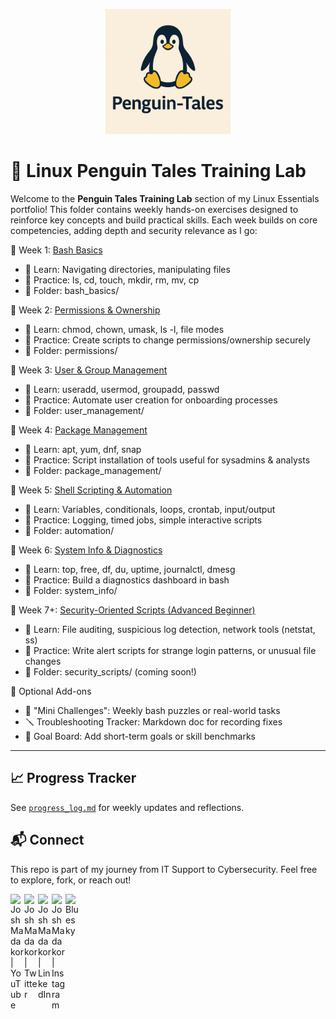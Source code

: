 <p align="center">
  <img src="https://github.com/CJA-Cyberhack24/Linux-Essential-Introduction/blob/main/Penguin-Tales.png?raw=true" alt="Penguin-Tales Logo" width="200"/>
</p>

# 🧪 Linux Penguin Tales Training Lab

Welcome to the **Penguin Tales Training Lab** section of my Linux Essentials portfolio! 
This folder contains weekly hands-on exercises designed to reinforce key concepts and build practical skills.
Each week builds on core competencies, adding depth and security relevance as I go:

🔹 Week 1: [Bash Basics](Training/bash_basics/README.md)
- 🔧 Learn: Navigating directories, manipulating files
- 📝 Practice: ls, cd, touch, mkdir, rm, mv, cp
- 📁 Folder: bash_basics/

🔹 Week 2: [Permissions & Ownership](Training/permissions/README.md)
- 🔧 Learn: chmod, chown, umask, ls -l, file modes
- 📝 Practice: Create scripts to change permissions/ownership securely
- 📁 Folder: permissions/

🔹 Week 3: [User & Group Management](Training/user_management/README.md)
- 🔧 Learn: useradd, usermod, groupadd, passwd
- 📝 Practice: Automate user creation for onboarding processes
- 📁 Folder: user_management/

🔹 Week 4: [Package Management](Training/package_management/README.md)
- 🔧 Learn: apt, yum, dnf, snap
- 📝 Practice: Script installation of tools useful for sysadmins & analysts
- 📁 Folder: package_management/

🔹 Week 5: [Shell Scripting & Automation](Training/automation/README.md)
- 🔧 Learn: Variables, conditionals, loops, crontab, input/output
- 📝 Practice: Logging, timed jobs, simple interactive scripts
- 📁 Folder: automation/

🔹 Week 6: [System Info & Diagnostics](Training/system_info/README.md)
- 🔧 Learn: top, free, df, du, uptime, journalctl, dmesg
- 📝 Practice: Build a diagnostics dashboard in bash
- 📁 Folder: system_info/

🔹 Week 7+: [Security-Oriented Scripts (Advanced Beginner)](Training/security-oriented_scripts/README.md)
- 🔧 Learn: File auditing, suspicious log detection, network tools (netstat, ss)
- 📝 Practice: Write alert scripts for strange login patterns, or unusual file changes
- 📁 Folder: security_scripts/ (coming soon!)

🧭 Optional Add-ons
- 🧱 "Mini Challenges": Weekly bash puzzles or real-world tasks
- 🪛 Troubleshooting Tracker: Markdown doc for recording fixes
- 🎯 Goal Board: Add short-term goals or skill benchmarks


-------------------------------------------------------------

## 📈 Progress Tracker

See [`progress_log.md`](progress_log.md) for weekly updates and reflections.

## 📬 Connect

This repo is part of my journey from IT Support to Cybersecurity. 
Feel free to explore, fork, or reach out!
<br>

[<img align="left" alt="JoshMadakor | YouTube" width="22px" src="https://cdn.jsdelivr.net/npm/simple-icons@v3/icons/youtube.svg" />][youtube]
[<img align="left" alt="JoshMadakor | Twitter" width="22px" src="https://cdn.jsdelivr.net/npm/simple-icons@v3/icons/twitter.svg" />][twitter]
[<img align="left" alt="JoshMadakor | LinkedIn" width="22px" src="https://cdn.jsdelivr.net/npm/simple-icons@v3/icons/linkedin.svg" />][linkedin]
[<img align="left" alt="JoshMadakor | Instagram" width="22px" src="https://cdn.jsdelivr.net/npm/simple-icons@v3/icons/instagram.svg" />][instagram]
[<img align="left" alt="Bluesky" width="22px" src="https://upload.wikimedia.org/wikipedia/commons/7/7a/Bluesky_Logo.svg" />][Bluesky]


[twitter]: https://twitter.com/AvalerionP
[youtube]: https://www.youtube.com/@SAM7167
[instagram]: https://www.instagram.com/cjavalerion/
[linkedin]: https://linkedin.com/in/cjathanase
[Bluesky]: https://bsky.app/profile/athanasecj.bsky.social
